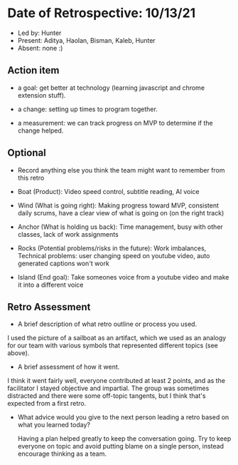 # Date of Retrospective: 10/13/21

* Led by: Hunter
* Present: Aditya, Haolan, Bisman, Kaleb, Hunter
* Absent: none :)

## Action item

* a goal: get better at technology (learning javascript and chrome extension stuff).

* a change: setting up times to program together.

* a measurement: we can track progress on MVP to determine if the change helped.


## Optional

* Record anything else you think the team might want to remember from this retro

* Boat (Product): Video speed control, subtitle reading, AI voice 

* Wind (What is going right): Making progress toward MVP, consistent daily scrums, have a clear view of what is going on (on the right track)

* Anchor (What is holding us back): Time management, busy with other classes, lack of work assignments

* Rocks (Potential problems/risks in the future): Work imbalances, Technical problems: user changing speed on youtube video, auto generated captions won't work

* Island (End goal): Take someones voice from a youtube video and make it into a different voice

## Retro Assessment

* A brief description of what retro outline or process you used.

I used the picture of a sailboat as an artifact, which we used as an analogy for our team with various symbols that represented different topics (see above).

* A brief assessment of how it went.

I think it went fairly well, everyone contributed at least 2 points, and as the facilitator I stayed objective and impartial. The group was sometimes distracted and there were some off-topic tangents, but I think that's expected from a first retro.

* What advice would you give to the next person leading a retro
  based on what you learned today?

  Having a plan helped greatly to keep the conversation going. Try to keep everyone on topic and avoid putting blame on a single person, instead encourage thinking as a team.



